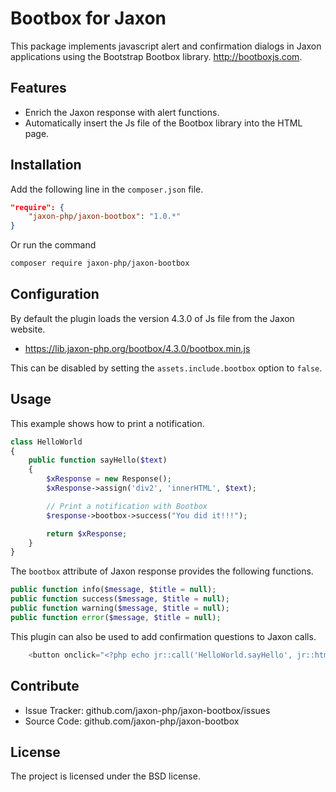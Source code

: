 Bootbox for Jaxon
=================

This package implements javascript alert and confirmation dialogs in Jaxon applications using the Bootstrap Bootbox library.
http://bootboxjs.com.

Features
--------

- Enrich the Jaxon response with alert functions.
- Automatically insert the Js file of the Bootbox library into the HTML page.

Installation
------------

Add the following line in the `composer.json` file.
```json
"require": {
    "jaxon-php/jaxon-bootbox": "1.0.*"
}
```

Or run the command
```bash
composer require jaxon-php/jaxon-bootbox
```

Configuration
------------

By default the plugin loads the version 4.3.0 of Js file from the Jaxon website.

- https://lib.jaxon-php.org/bootbox/4.3.0/bootbox.min.js

This can be disabled by setting the `assets.include.bootbox` option to `false`.

Usage
-----

This example shows how to print a notification.
```php
class HelloWorld
{
    public function sayHello($text)
    {
        $xResponse = new Response();
        $xResponse->assign('div2', 'innerHTML', $text);

        // Print a notification with Bootbox
        $response->bootbox->success("You did it!!!");

        return $xResponse;
    }
}
```

The `bootbox` attribute of Jaxon response provides the following functions.
```php
public function info($message, $title = null);
public function success($message, $title = null);
public function warning($message, $title = null);
public function error($message, $title = null);
```

This plugin can also be used to add confirmation questions to Jaxon calls.
```php
    <button onclick="<?php echo jr::call('HelloWorld.sayHello', jr::html('DemoDiv'))->confirm('Really?') ?>">Click Me</button>
```

Contribute
----------

- Issue Tracker: github.com/jaxon-php/jaxon-bootbox/issues
- Source Code: github.com/jaxon-php/jaxon-bootbox

License
-------

The project is licensed under the BSD license.
